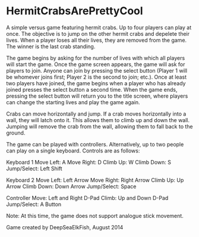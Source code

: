HermitCrabsArePrettyCool
========================

A simple versus game featuring hermit crabs. Up to four players can play at once. The objective is to jump on the other hermit crabs and depelete their lives. When a player loses all their lives, they are removed from the game. The winner is the last crab standing.

The game begins by asking for the number of lives with which all players will start the game. Once the game screen appears, the game will ask for players to join. Anyone can join by pressing the select button (Player 1 will be whomever joins first; Player 2 is the second to join; etc.). Once at least two players have joined, the game begins when a player who has already joined presses the select button a second time. When the game ends, pressing the select button will return you to the title screen, where players can change the starting lives and play the game again.

Crabs can move horizontally and jump. If a crab moves horizontally into a wall, they will latch onto it. This allows them to climb up and down the wall. Jumping will remove the crab from the wall, allowing them to fall back to the ground.

The game can be played with controllers. Alternatively, up to two people can play on a single keyboard. Controls are as follows:

Keyboard 1
Move Left: A
Move Right: D
Climb Up: W
Climb Down: S
Jump/Select: Left Shift

Keyboard 2
Move Left: Left Arrow
Move Right: Right Arrow
Climb Up: Up Arrow
Climb Down: Down Arrow
Jump/Select: Space

Controller
Move: Left and Right D-Pad
Climb: Up and Down D-Pad
Jump/Select: A Button

Note: At this time, the game does not support analogue stick movement.

Game created by DeepSeaElkFish, August 2014

